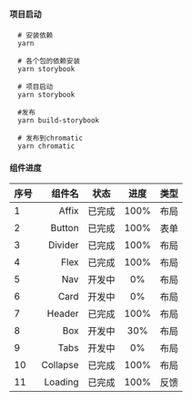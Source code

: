 #### 项目启动

  ```
    # 安装依赖
    yarn

    # 各个包的依赖安装
    yarn storybook

    # 项目启动
    yarn storybook

    #发布
    yarn build-storybook
    
    # 发布到chromatic
    yarn chromatic
  ```
  
#### 组件进度
| 序号      | 组件名     |    状态     | 进度   | 类型   |
| -------- | -----:    |   :----:   | :----: |:----: |
| 1        | Affix     |   已完成    | 100%   | 布局   |
| 2        | Button    |   已完成    | 100%   | 表单   |
| 3        | Divider   |   已完成    | 100%   | 布局   |
| 4        | Flex      |   已完成    | 100%   | 布局   |
| 5        | Nav       |   开发中    |  0%    | 布局   |
| 6        | Card      |   开发中    |  0%    | 布局   |
| 7        | Header    |   已完成    |  100%  | 布局   |
| 8        | Box       |   开发中    |  30%   | 布局   |
| 9        | Tabs      |   开发中    |  0%    | 布局   |
| 10       | Collapse  |   已完成    |  100%  | 布局   |
| 11       | Loading   |   已完成    |  100%  | 反馈   |




